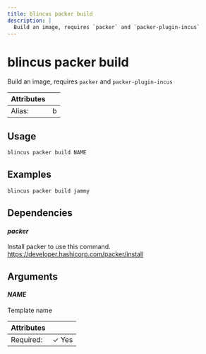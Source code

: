 ```yaml
---
title: blincus packer build
description: | 
  Build an image, requires `packer` and `packer-plugin-incus`
---
```


# blincus packer build

Build an image, requires `packer` and `packer-plugin-incus`

| Attributes       | &nbsp;
|------------------|-------------
| Alias:           | b

## Usage

```bash
blincus packer build NAME
```

## Examples

```bash
blincus packer build jammy
```

## Dependencies

#### *packer*

Install packer to use this command. https://developer.hashicorp.com/packer/install

## Arguments

#### *NAME*

Template name

| Attributes      | &nbsp;
|-----------------|-------------
| Required:       | ✓ Yes


